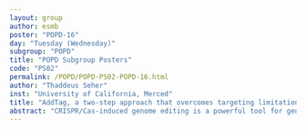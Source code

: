 ```yaml
---
layout: group
author: esmb
poster: "POPD-16"
day: "Tuesday (Wednesday)"
subgroup: "POPD"
title: "POPD Subgroup Posters"
code: "PS02"
permalink: /POPD/POPD-PS02-POPD-16.html
author: "Thaddeus Seher"
inst: "University of California, Merced"
title: "AddTag, a two-step approach that overcomes targeting limitations of precision genome editing"
abstract: "CRISPR/Cas-induced genome editing is a powerful tool for genetic engineering, however targeting constraints limit which loci are editable with this method. Since the length of a DNA sequence impacts the likelihood it overlaps a unique target site, precision editing of small genomic features with CRISPR/Cas remains an obstacle. We introduce a novel genome editing strategy that virtually eliminates CRISPR/Cas targeting constraints and facilitates precision genome editing of elements as short as a single base-pair at virtually any locus in any organism that supports CRISPR/Cas-induced genome editing. Our two-step approach first replaces the locus of interest with an “AddTag” sequence, which is subsequently replaced with any engineered sequence, and thus circumvents the need for direct overlap with a unique CRISPR/Cas target site. In this study, we demonstrate the feasibility of our approach by editing transcription factor binding sites within Candida albicans that could not be targeted directly using the traditional gene editing approach. We also demonstrate the utility of the AddTag approach for combinatorial genome editing and gene complementation analysis, and we present a software package that automates the design of AddTag editing."
---
```

